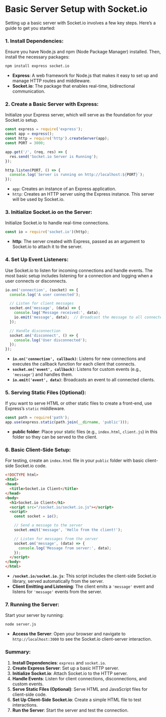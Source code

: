 # **Basic Server Setup with Socket.io**

Setting up a basic server with Socket.io involves a few key steps. Here’s a guide to get you started:

### 1. **Install Dependencies**:
   Ensure you have Node.js and npm (Node Package Manager) installed. Then, install the necessary packages:
   
   ```bash
   npm install express socket.io
   ```

   - **Express**: A web framework for Node.js that makes it easy to set up and manage HTTP routes and middleware.
   - **Socket.io**: The package that enables real-time, bidirectional communication.

### 2. **Create a Basic Server with Express**:
   Initialize your Express server, which will serve as the foundation for your Socket.io setup.

   ```javascript
   const express = require('express');
   const app = express();
   const http = require('http').createServer(app);
   const PORT = 3000;

   app.get('/', (req, res) => {
     res.send('Socket.io Server is Running');
   });

   http.listen(PORT, () => {
     console.log(`Server is running on http://localhost:${PORT}`);
   });
   ```

   - `app`: Creates an instance of an Express application.
   - `http`: Creates an HTTP server using the Express instance. This server will be used by Socket.io.

### 3. **Initialize Socket.io on the Server**:
   Initialize Socket.io to handle real-time connections.

   ```javascript
   const io = require('socket.io')(http);
   ```

   - **http**: The server created with Express, passed as an argument to Socket.io to attach it to the server.

### 4. **Set Up Event Listeners**:
   Use Socket.io to listen for incoming connections and handle events. The most basic setup includes listening for a connection and logging when a user connects or disconnects.

   ```javascript
   io.on('connection', (socket) => {
     console.log('A user connected');

     // Listen for client messages
     socket.on('message', (data) => {
       console.log('Message received:', data);
       io.emit('message', data);  // Broadcast the message to all connected clients
     });

     // Handle disconnection
     socket.on('disconnect', () => {
       console.log('User disconnected');
     });
   });
   ```

   - **`io.on('connection', callback)`**: Listens for new connections and executes the callback function for each client that connects.
   - **`socket.on('event', callback)`**: Listens for custom events (e.g., `'message'`) and handles them.
   - **`io.emit('event', data)`**: Broadcasts an event to all connected clients.

### 5. **Serving Static Files (Optional)**:
   If you want to serve HTML or other static files to create a front-end, use Express’s `static` middleware.

   ```javascript
   const path = require('path');
   app.use(express.static(path.join(__dirname, 'public')));
   ```

   - **public folder**: Place your static files (e.g., `index.html`, `client.js`) in this folder so they can be served to the client.

### 6. **Basic Client-Side Setup**:
   For testing, create an `index.html` file in your `public` folder with basic client-side Socket.io code.

   ```html
   <!DOCTYPE html>
   <html>
   <head>
     <title>Socket.io Client</title>
   </head>
   <body>
     <h1>Socket.io Client</h1>
     <script src="/socket.io/socket.io.js"></script>
     <script>
       const socket = io();

       // Send a message to the server
       socket.emit('message', 'Hello from the client!');

       // Listen for messages from the server
       socket.on('message', (data) => {
         console.log('Message from server:', data);
       });
     </script>
   </body>
   </html>
   ```

   - **`/socket.io/socket.io.js`**: This script includes the client-side Socket.io library, served automatically from the server.
   - **Client Emitting and Listening**: The client emits a `'message'` event and listens for `'message'` events from the server.

### 7. **Running the Server**:
   Start your server by running:

   ```bash
   node server.js
   ```

   - **Access the Server**: Open your browser and navigate to `http://localhost:3000` to see the Socket.io client-server interaction.

### Summary:

1. **Install Dependencies**: `express` and `socket.io`.
2. **Create Express Server**: Set up a basic HTTP server.
3. **Initialize Socket.io**: Attach Socket.io to the HTTP server.
4. **Handle Events**: Listen for client connections, disconnections, and custom events.
5. **Serve Static Files (Optional)**: Serve HTML and JavaScript files for client-side code.
6. **Set Up Client-Side Socket.io**: Create a simple HTML file to test interactions.
7. **Run the Server**: Start the server and test the connection.